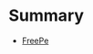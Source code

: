 # Summary

* [FreePe](README.md)
<!---
   * [FreePe Co](freepe_co.md)
   * [FreePe Info](freepe_info.md)
       * [Web content](web_content_info.md)
   * [FreePe IO](freepe_io.md)
       * [Technical document](technical_document.md)
           * [Getting started](getting-started.md)
       * [Web content](web_content_io.md)
           * [Landing](landing_io.md)
           * [Registration](registration_io.md)
           * [Welcome](welcome_io.md)
           * [Dashboard](cabinet_io.md)
           * [Wallet](wallet_io.md)
   * [FreePe Net](freepe_net.md)
   * [FreePe Online](freepe_online.md)
   * [FreePe Org](freepe_org.md)
       * [Web content](web_content.md)
           * [Landing](landing-org.md)
           * [Offer](offer.md)
           * [Cooperation](cooperation.md)
           * [About FreePe](about_freepe.md)
   * [TheFreePe Com](thefreepecom_content.md)
       * [Landing](landing_com.md)
           * [FAQ](faq.md)
   * [Realization](realization.md)
       * Process
           * [Promo campaign](promo_campaign.md)
--->
